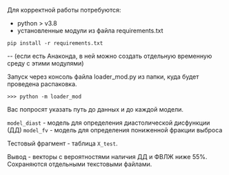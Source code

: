 Для корректной работы потребуются:

- python > v3.8
- установленные модули из файла requirements.txt

```
pip install -r requirements.txt
```

-- (если есть Анаконда, в ней можно создать отдельную временную среду с этими модулями)

Запуск через консоль файла loader_mod.py из папки, куда будет проведена распаковка.

```
>>> python -m loader_mod
```

Вас попросят указать путь до данных и до каждой модели.

`model_diast` - модель для определения диастолической дисфункции (ДД) 
`model_fv` - модель для определения пониженной фракции выброса

Тестовый фрагмент - таблица `X_test`. 

Вывод - векторы с вероятностями наличия ДД и ФВЛЖ ниже 55%. Сохраняются отдельными текстовыми файлами.

